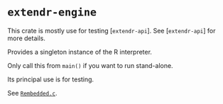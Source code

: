 # `extendr-engine`

This crate is mostly use for testing [`extendr-api`]. See
[`extendr-api`] for more details.

Provides a singleton instance of the R interpreter.

Only call this from `main()` if you want to run stand-alone.

Its principal use is for testing.

See [`Rembedded.c`](https://github.com/wch/r-source/blob/trunk/src/unix/Rembedded.c).
